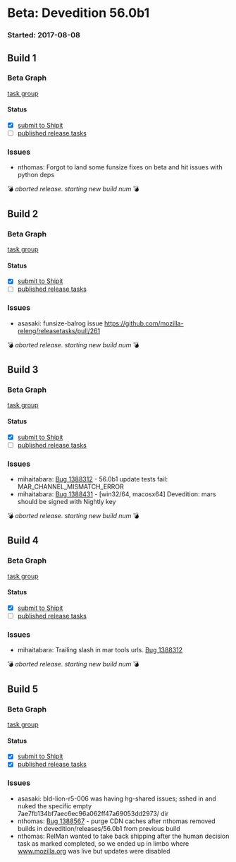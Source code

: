 # Beta: Devedition 56.0b1

### Started: 2017-08-08

## Build 1

### Beta Graph
[task group](https://tools.taskcluster.net/push-inspector/#/j9-GjuTXQdiWOsiO6fL2Ag)


#### Status
- [x] [submit to Shipit](https://wiki.mozilla.org/Release:Release_Automation_on_Mercurial:Starting_a_Release#Submit_to_Ship_It)
- [ ] [published release tasks](../how-tos/relpro.md#4-publish-release)

### Issues
- nthomas: Forgot to land some funsize fixes on beta and hit issues with python deps

:bomb: _aborted release. starting new build num_ :bomb:

## Build 2

### Beta Graph
[task group](https://tools.taskcluster.net/push-inspector/#/peh4qWmITmKjaT-Nwcan8A)


#### Status
- [x] [submit to Shipit](https://wiki.mozilla.org/Release:Release_Automation_on_Mercurial:Starting_a_Release#Submit_to_Ship_It)
- [ ] [published release tasks](../how-tos/relpro.md#4-publish-release)

### Issues
- asasaki: funsize-balrog issue https://github.com/mozilla-releng/releasetasks/pull/261

:bomb: _aborted release. starting new build num_ :bomb:

## Build 3

### Beta Graph
[task group](https://tools.taskcluster.net/push-inspector/#/BoyrEYDOTWCZSOZ8u23YiA)


#### Status
- [x] [submit to Shipit](https://wiki.mozilla.org/Release:Release_Automation_on_Mercurial:Starting_a_Release#Submit_to_Ship_It)
- [ ] [published release tasks](../how-tos/relpro.md#4-publish-release)

### Issues
- mihaitabara: [Bug 1388312](https://bugzil.la/1388312) - 56.0b1 update tests fail: MAR_CHANNEL_MISMATCH_ERROR
- mihaitabara: [Bug 1388431](https://bugzil.la/1388431) - [win32/64, macosx64] Devedition: mars should be signed with Nightly key

:bomb: _aborted release. starting new build num_ :bomb:

## Build 4

### Beta Graph
[task group](https://tools.taskcluster.net/push-inspector/#/LcsV9wwyTIOc_1U6_vgzDQ)


#### Status
- [x] [submit to Shipit](https://wiki.mozilla.org/Release:Release_Automation_on_Mercurial:Starting_a_Release#Submit_to_Ship_It)
- [ ] [published release tasks](../how-tos/relpro.md#4-publish-release)

### Issues
- mihaitabara: Trailing slash in mar tools urls. [Bug 1388312](https://bugzil.la/1388312)

:bomb: _aborted release. starting new build num_ :bomb:

## Build 5

### Beta Graph
[task group](https://tools.taskcluster.net/push-inspector/#/8_2Lln3uQpiI0gQOq1_dzg)


#### Status
- [x] [submit to Shipit](https://wiki.mozilla.org/Release:Release_Automation_on_Mercurial:Starting_a_Release#Submit_to_Ship_It)
- [x] [published release tasks](../how-tos/relpro.md#4-publish-release)

### Issues
- asasaki: bld-lion-r5-006 was having hg-shared issues; sshed in and nuked the specific empty 7ae7fb134bf7aec6ec96a062ff47a69053dd2973/ dir
- nthomas: [Bug 1388567](https://bugzil.la/1388567) - purge CDN caches after nthomas removed builds in devedition/releases/56.0b1 from previous build
- nthomas: RelMan wanted to take back shipping after the human decision task as marked completed, so we ended up in limbo where www.mozilla.org was live but updates were disabled


